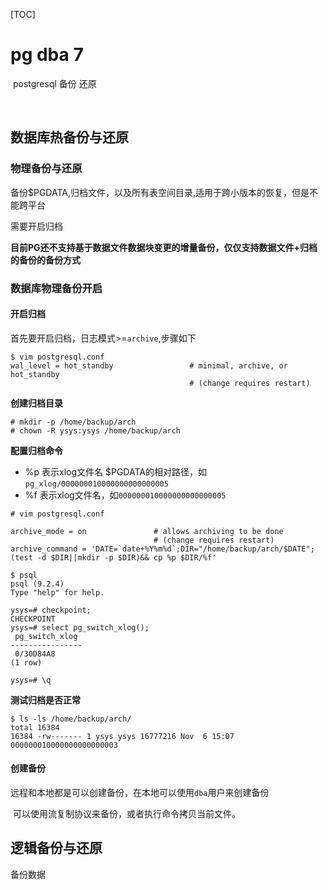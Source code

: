 [TOC]

# pg dba 7



​	postgresql 备份 还原

​	

## 数据库热备份与还原



### 物理备份与还原

备份$PGDATA,归档文件，以及所有表空间目录,适用于跨小版本的恢复，但是不能跨平台

需要开启归档

**目前PG还不支持基于数据文件数据块变更的增量备份，仅仅支持数据文件+归档的备份的备份方式**



### 数据库物理备份开启



#### 开启归档

首先要开启归档，日志模式>=`archive`,步骤如下



```
$ vim postgresql.conf
wal_level = hot_standby                 # minimal, archive, or hot_standby
                                        # (change requires restart)
```

**创建归档目录**

```
# mkdir -p /home/backup/arch
# chown -R ysys:ysys /home/backup/arch
```

**配置归档命令**

* %p 表示xlog文件名 $PGDATA的相对路径，如`pg_xlog/000000010000000000000005`
* %f 表示xlog文件名，如`000000010000000000000005`

```
# vim postgresql.conf

archive_mode = on               # allows archiving to be done
                                # (change requires restart)
archive_command = 'DATE=`date+%Y%m%d`;DIR="/home/backup/arch/$DATE";(test -d $DIR||mkdir -p $DIR)&& cp %p $DIR/%f'   
```

```
$ psql
psql (9.2.4)
Type "help" for help.

ysys=# checkpoint;
CHECKPOINT
ysys=# select pg_switch_xlog();
 pg_switch_xlog 
----------------
 0/30D84A8
(1 row)

ysys=# \q
```

**测试归档是否正常**

```
$ ls -ls /home/backup/arch/
total 16384
16384 -rw------- 1 ysys ysys 16777216 Nov  6 15:07 000000010000000000000003
```



#### 创建备份

​	远程和本地都是可以创建备份，在本地可以使用`dba`用户来创建备份

​	可以使用流复制协议来备份，或者执行命令拷贝当前文件。











## 逻辑备份与还原

 备份数据



